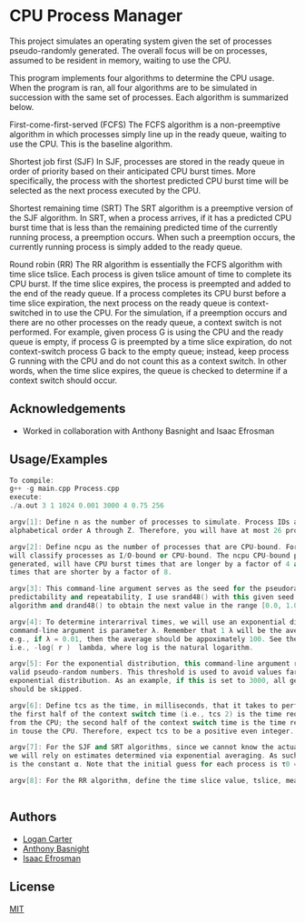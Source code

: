 
# CPU Process Manager

This project simulates an operating system given the set of processes pseudo-randomly generated. The overall focus will be on processes, assumed to be resident in memory, waiting to use the CPU.

This program implements four algorithms to determine the CPU usage. When the program is ran, all four algorithms are to be simulated in succession with the same set of processes. Each algorithm is summarized below.

First-come-first-served (FCFS)
The FCFS algorithm is a non-preemptive algorithm in which processes simply line up in the ready
queue, waiting to use the CPU. This is the baseline algorithm.

Shortest job first (SJF)
In SJF, processes are stored in the ready queue in order of priority based on their anticipated CPU burst times. More specifically, the process with the shortest predicted CPU burst time will be
selected as the next process executed by the CPU.

Shortest remaining time (SRT)
The SRT algorithm is a preemptive version of the SJF algorithm. In SRT, when a process arrives, if it has a predicted CPU burst time that is less than the remaining predicted time of the currently
running process, a preemption occurs. When such a preemption occurs, the currently running process is simply added to the ready queue.

Round robin (RR)
The RR algorithm is essentially the FCFS algorithm with time slice tslice. Each process is given tslice amount of time to complete its CPU burst. If the time slice expires, the process is preempted and added to the end of the ready queue.
If a process completes its CPU burst before a time slice expiration, the next process on the ready queue is context-switched in to use the CPU.
For the simulation, if a preemption occurs and there are no other processes on the ready queue,
a context switch is not performed. For example, given process G is using the CPU and the ready
queue is empty, if process G is preempted by a time slice expiration, do not context-switch process G back to the empty queue; instead, keep process G running with the CPU and do not count this as a context switch. In other words, when the time slice expires, the queue is checked to determine if a context switch should occur.

## Acknowledgements

 - Worked in collaboration with Anthony Basnight and Isaac Efrosman
## Usage/Examples

```c++
To compile:
g++ -g main.cpp Process.cpp
execute:
./a.out 3 1 1024 0.001 3000 4 0.75 256

argv[1]: Define n as the number of processes to simulate. Process IDs are assigned in
alphabetical order A through Z. Therefore, you will have at most 26 processes to simulate.

argv[2]: Define ncpu as the number of processes that are CPU-bound. For this project, we
will classify processes as I/O-bound or CPU-bound. The ncpu CPU-bound processes, when
generated, will have CPU burst times that are longer by a factor of 4 and will have I/O burst
times that are shorter by a factor of 8.

argv[3]: This command-line argument serves as the seed for the pseudorandom number sequence. To ensure
predictability and repeatability, I use srand48() with this given seed before simulating each scheduling
algorithm and drand48() to obtain the next value in the range [0.0, 1.0).

argv[4]: To determine interarrival times, we will use an exponential distribution; therefore, this
command-line argument is parameter λ. Remember that 1 λ will be the average random value generated,
e.g., if λ = 0.01, then the average should be appoximately 100. See the the formula shown in the code,
i.e., -log( r )  lambda, where log is the natural logarithm.

argv[5]: For the exponential distribution, this command-line argument represents the upper bound for
valid pseudo-random numbers. This threshold is used to avoid values far down the long tail of the
exponential distribution. As an example, if this is set to 3000, all generated values above 3000
should be skipped.

argv[6]: Define tcs as the time, in milliseconds, that it takes to perform a context switch. Specifically,
the first half of the context switch time (i.e., tcs 2) is the time required to remove the given process
from the CPU; the second half of the context switch time is the time required to bring the next process
in touse the CPU. Therefore, expect tcs to be a positive even integer.

argv[7]: For the SJF and SRT algorithms, since we cannot know the actual CPU burst times beforehand,
we will rely on estimates determined via exponential averaging. As such, this command-line argument
is the constant α. Note that the initial guess for each process is τ0 = 1 λ.

argv[8]: For the RR algorithm, define the time slice value, tslice, measured in milliseconds.



```


## Authors

- [Logan Carter](https://github.com/logancarter2025)
- [Anthony Basnight](https://github.com/anthony-basnight)
- [Isaac Efrosman](https://github.com/IsaacEf)



## License

[MIT](https://choosealicense.com/licenses/mit/)

